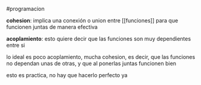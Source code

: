 #programacion 

**cohesion**: implica una conexión o union entre [[funciones]] para que funcionen juntas de manera efectiva

**acoplamiento**: esto quiere decir que las funciones son muy dependientes entre si 

lo ideal es poco acoplamiento, mucha cohesion, es decir, que las funciones no dependan unas de otras, y que al ponerlas juntas funcionen bien

esto es practica, no hay que hacerlo perfecto ya
